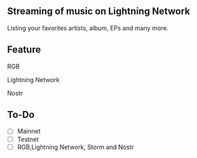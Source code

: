 ## Streaming of music on Lightning Network

Listing your favorites artists, album, EPs and many more.

## Feature

RGB

Lightning Network

Nostr

## To-Do

- [ ] Mainnet
- [ ] Testnet
- [ ] RGB,Lightning Network,  Storm and Nostr
